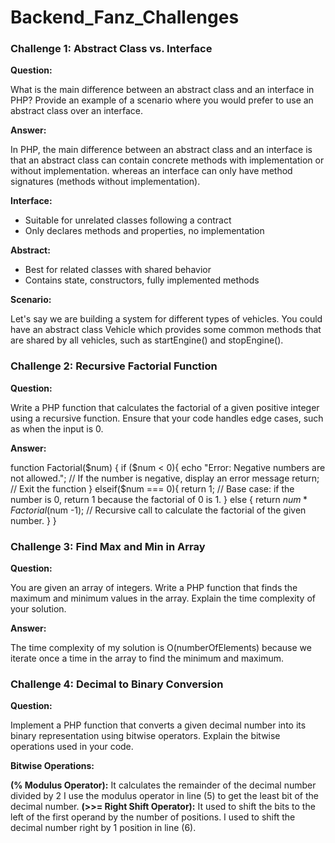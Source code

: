 # Backend_Fanz_Challenges

### Challenge 1: Abstract Class vs. Interface 
**Question:**

 What is the main difference between an abstract class and an interface in PHP? Provide an example of a scenario where you would prefer to use an abstract class over an interface.
 

**Answer:**

In PHP, the main difference between an abstract class and an interface is that an abstract class can contain concrete methods with implementation or without implementation. whereas an interface can only have method signatures (methods without implementation).

**Interface:**

- Suitable for unrelated classes following a contract
- Only declares methods and properties, no implementation


**Abstract:**

- Best for related classes with shared behavior
- Contains state, constructors, fully implemented methods

**Scenario:**

Let's say we are building a system for different types of vehicles.
You could have an abstract class Vehicle which provides some common methods that are shared by all vehicles, such as startEngine() and stopEngine().

### Challenge 2: Recursive Factorial Function  
**Question:**

 Write a PHP function that calculates the factorial of a given positive integer using a recursive function. Ensure that your code handles edge cases, such as when the input is 0.

 **Answer:**

 function Factorial($num)
{
    if ($num < 0){
        echo "Error: Negative numbers are not allowed.";  // If the number is negative, display an error message
        return; // Exit the function
    }
    elseif($num === 0){
        return 1; // Base case: if the number is 0, return 1 because the factorial of 0 is 1.
    }
    else
    {
        return $num* Factorial($num -1); // Recursive call to calculate the factorial of the given number.
    }
} 


### Challenge 3: Find Max and Min in Array   
**Question:** 

You are given an array of integers. Write a PHP function that finds the maximum and minimum values in the array. Explain the time complexity of your solution.

**Answer:**

The time complexity of my solution is O(numberOfElements) because we iterate once a time in the array to find the minimum and maximum.

### Challenge 4: Decimal to Binary Conversion    
**Question:** 

Implement a PHP function that converts a given decimal number into its binary representation using bitwise operators. Explain the bitwise operations used in your code. 

**Bitwise Operations:**

**(% Modulus Operator):** It calculates the remainder of the decimal number divided by 2 I use the modulus operator in line (5) to get the least bit of the decimal number.
**(>>= Right Shift Operator):** It used to shift the bits to the left of the first operand by the number of positions.
I used to shift the decimal number right by 1 position in line (6).

